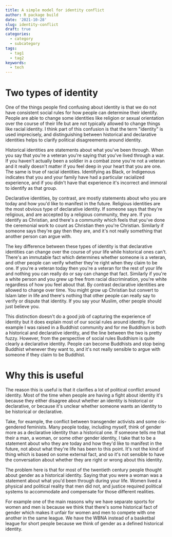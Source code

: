 ```yaml
---
title: A simple model for identity conflict
author: R package build
date: '2021-10-28'
slug: identity-conflict
draft: true
categories:
  - category
  - subcategory
tags:
  - tag1
  - tag2
keywords:
  - tech
---
```


<!--more-->

# Two types of identity

One of the things people find confusing about identity is that we do not have consistent social rules for how people can determine their identify.
People are able to change some identities like religion or sexual orientation over the course of their life but are not typically allowed to change things like racial identity.
I think part of this confusion is that the term "identity" is used imprecisely, and distinguishing between historical and declarative identities helps to clarify political disagreements around identity.

Historical identities are statements about what you've been through.
When you say that you're a veteran you're saying that you've lived through a war.
If you haven't actually been a soldier in a combat zone you're not a veteran and it really doesn't matter if you feel deep in your heart that you are one.
The same is true of racial identities.
Identifying as Black, or Indigenous indicates that you and your family have had a particular racialized experience, and if you didn't have that experience it's incorrect and immoral to identify as that group.

Declarative identities, by contrast, are mostly statements about who you are today and how you'd like to manifest in the future.
Religious identities are the most obvious type of declarative identity.
If someone says that they're religious, and are accepted by a religious community, they are.
If you identify as Christian, and there's a community which feels that you've done the ceremonial work to count as Christian then you're Christian.
Similarly if someone says they're gay then they are, and it's not really something that another person can argue with.

The key difference between these types of identity is that declarative identities can change over the course of your life while historical ones can't.
There's an immutable fact which determines whether someone is a veteran, and other people can verify whether they're right when they claim to be one.
If you're a veteran today then you're a veteran for the rest of your life and nothing you can really do or say can change that fact.
Similarly if you're a white person and you grew up free from racial discrimination, you're white regardless of how you feel about that.
By contrast declarative identities are allowed to change over time.
You might grow up Christian but convert to Islam later in life and there's nothing that other people can really say to verify or dispute that identity.
If you say your Muslim, other people should just believe you.

This distinction doesn't do a good job of capturing the experience of identity but it does explain most of our social rules around identity.
For example I was raised in a Buddhist community and for me Buddhism is both a historical and declarative identity, and the line between the two is pretty fuzzy.
However, from the perspective of social rules Buddhism is quite clearly a declarative identity.
People can become Buddhists and stop being Buddhist whenever they want to, and it's not really sensible to argue with someone if they claim to be Buddhist.

# Why this is useful

The reason this is useful is that it clarifies a lot of political conflict around identity.
Most of the time when people are having a fight about identity it's because they either disagree about whether an identity is historical or declarative, or because it's unclear whether someone wants an identity to be historical or declarative.

Take, for example, the conflict between transgender activists and some cis-gendered feminists.
Many people today, including myself, think of gender more as a declarative identity than a historical one.
If someone tells me that their a man, a woman, or some other gender identity, I take that to be a statement about who they are today and how they'd like to manifest in the future, not about what they're life has been to this point.
It's not the kind of thing which is based on some external fact, and so it's not sensible to have the conversation about whether they are right or wrong about this identity.

The problem here is that for most of the twentieth century people thought about gender as a historical identity.
Saying that you were a woman was a statement about what you'd been through during your life.
Women lived a physical and political reality that men did not, and justice required political systems to accommodate and compensate for those different realities.

For example one of the main reasons why we have separate sports for women and men is because we think that there's some historical fact of gender which makes it unfair for women and men to compete with one another in the same league.
We have the WBNA instead of a basketbal league for short people because we think of gender as a defined historical identity.
